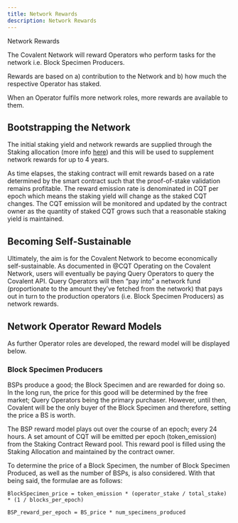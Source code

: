 ```yaml
---
title: Network Rewards
description: Network Rewards
---
```

<div class="font-light font-sans text-4xl text-covalent-black pt-12 max-w-screen-md">
 Network Rewards
</div>

The Covalent Network will reward Operators who perform tasks for the network i.e. Block Specimen Producers.

Rewards are based on a) contribution to the Network and b) how much the respective Operator has staked.

When an Operator fulfils more network roles, more rewards are available to them.

## Bootstrapping the Network

The initial staking yield and network rewards are supplied through the Staking allocation (more info [here](https://www.covalenthq.com/token/)) and this will be used to supplement network rewards for up to 4 years.

As time elapses, the staking contract will emit rewards based on a rate determined by the smart contract such that the proof-of-stake validation remains profitable. The reward emission rate is denominated in CQT per epoch which means the staking yield will change as the staked CQT changes. The CQT emission will be monitored and updated by the contract owner as the quantity of staked CQT grows such that a reasonable staking yield is maintained.

## Becoming Self-Sustainable

Ultimately, the aim is for the Covalent Network to become economically self-sustainable. As documented in @CQT Operating on the Covalent Network, users will eventually be paying Query Operators to query the Covalent API. Query Operators will then “pay into” a network fund (proportionate to the amount they’ve fetched from the network) that pays out in turn to the production operators (i.e. Block Specimen Producers) as network rewards.  

## Network Operator Reward Models

As further Operator roles are developed, the reward model will be displayed below.

### Block Specimen Producers

BSPs produce a good; the Block Specimen and are rewarded for doing so. In the long run, the price for this good will be determined by the free market; Query Operators being the primary purchaser. However, until then, Covalent will be the only buyer of the Block Specimen and therefore, setting the price a BS is worth.     

The BSP reward model plays out over the course of an epoch; every 24 hours. A set amount of CQT will be emitted per epoch (token_emission) from the Staking Contract Reward pool. This reward pool is filled using the Staking Allocation and maintained by the contract owner.

To determine the price of a Block Specimen, the number of Block Specimen Produced, as well as the number of BSPs, is also considered. With that being said, the formulae are as follows:

`BlockSpecimen_price = token_emission * (operator_stake / total_stake) * (1 / blocks_per_epoch)`

`BSP_reward_per_epoch = BS_price * num_specimens_produced`

